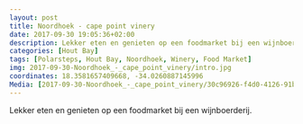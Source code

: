 ```yaml
---
layout: post
title: Noordhoek - cape point vinery
date: 2017-09-30 19:05:36+02:00
description: Lekker eten en genieten op een foodmarket bij een wijnboerderij. 
categories: [Hout Bay]
tags: [Polarsteps, Hout Bay, Noordhoek, Winery, Food Market]
img: 2017-09-30-Noordhoek_-_cape_point_vinery/intro.jpg
coordinates: 18.3581657409668, -34.0260887145996
Media: [2017-09-30-Noordhoek_-_cape_point_vinery/30c96926-f4d0-4126-91be-6809d6aa27ac_large_image.jpg, 2017-09-30-Noordhoek_-_cape_point_vinery/4cd7278b-ae02-4089-9135-dda8fdd9d111_large_image.jpg, 2017-09-30-Noordhoek_-_cape_point_vinery/e068e4c4-4351-46f6-b512-3214e0cda9d2_large_image.jpg, 2017-09-30-Noordhoek_-_cape_point_vinery/50209e92-a1b6-4eba-aa6f-fa3c7f1cbb00_large_image.jpg]
---
```

Lekker eten en genieten op een foodmarket bij een wijnboerderij. 